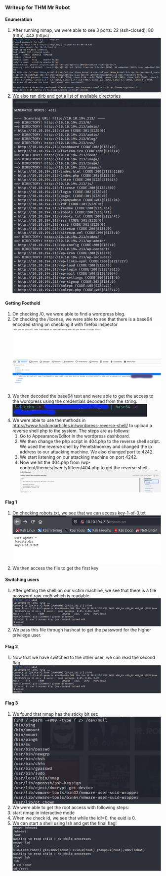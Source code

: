 ### Writeup for THM  Mr Robot

#### Enumeration
1. After running nmap, we were able to see 3 ports: 22 (ssh-closed), 80 (http), 443 (https)
![nmap output](./resources/nmap_output.png)
2. We also ran dirb and got a list of available directories                                
![dirb output](./resources/dirb_output.png)

#### Getting Foothold
1. On checking /0, we were able to find a wordpress blog.
2. On checking the /license, we were able to see that there is a base64 encoded string on checking it with firefox inspector
![base64 encoded creds](./resources/user_creds_enc.png)
2. We then decoded the base64 text and were able to get the access to the wordpress using the credentials decoded from the string.
![decoding base64 encoded string](./resources/decoding_enc.png)
3. We were able to use the methods in https://www.hackingarticles.in/wordpress-reverse-shell/ to upload a reverse shell php to the system.
The steps are as follows:
    1. Go to Appearance/Editor in the wordpress dashboard.
    2. We then change the php script in 404.php to the reverse shell script. We used the reverse shell by Penetstmonkey and changed the ip address to our attacking
  machine. We also changed port to 4242.
    3. We start listening on our attacking machine on port 4242.
    4. Now we hit the 404.php from /wp-content/themes/twentyfifteen/404.php to get the reverse shell.
  ![getting reverse shell](./resources/404.png)  

#### Flag 1
1. On checking robots.txt, we see that we can access key-1-of-3.txt
![robots.txt](./resources/robots.png)
2. We then access the file to get the first key
      
#### Switching users
1. After getting the shell on our victim machine, we see that there is a file password.raw-md5 which is readable.
![reverse shell](./resources/rev.png)
3. We pass this file through hashcat to get the password for the higher privilege user.
 
#### Flag 2
1. Now that we have switched to the other user, we can read the second flag.
![2nd flag](./resources/rev.png)

#### Flag 3
1. We found that nmap has the sticky bit set:                                              
![sticky bit](./resources/sticky.png)
2. We were able to get the root access with following steps:
  1. start nmap in interactive mode
  2. When we check id, we see that while the id!=0, the euid is 0.
  3. We can start a shell using !sh and get the final flag!
  ![nmap privilege escalation](./resources/nmap_priv_esc.png)
  
  
 
